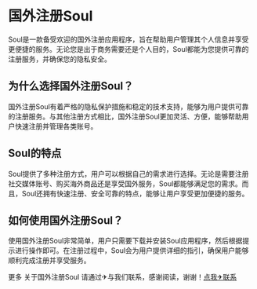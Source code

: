 # 国外注册Soul

Soul是一款备受欢迎的国外注册应用程序，旨在帮助用户管理其个人信息并享受更便捷的服务。无论您是出于商务需要还是个人目的，Soul都能为您提供可靠的注册服务，并确保您的隐私安全。

## 为什么选择国外注册Soul？

国外注册Soul有着严格的隐私保护措施和稳定的技术支持，能够为用户提供可靠的注册服务。与其他注册方式相比，国外注册Soul更加灵活、方便，能够帮助用户快速注册并管理各类账号。

## Soul的特点

Soul提供了多种注册方式，用户可以根据自己的需求进行选择。无论是需要注册社交媒体账号、购买海外商品还是享受国外服务，Soul都能够满足您的需求。而且，Soul还拥有快速注册、安全可靠的特点，能够让用户享受更加便捷的服务。

## 如何使用国外注册Soul？

使用国外注册Soul非常简单，用户只需要下载并安装Soul应用程序，然后根据提示进行操作即可。在注册过程中，Soul会为用户提供详细的指引，确保用户能够顺利完成注册并享受服务。

更多 关于国外注册Soul 请通过✈与我们联系，感谢阅读，谢谢！[点我✈联系](https://ww.k02.cc)